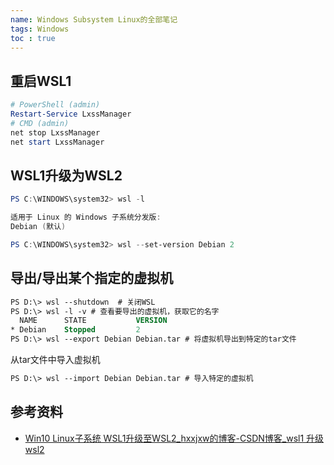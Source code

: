 ```yaml
---
name: Windows Subsystem Linux的全部笔记
tags: Windows
toc : true
---
```


## 重启WSL1

```powershell
# PowerShell (admin)
Restart-Service LxssManager
# CMD (admin)
net stop LxssManager
net start LxssManager
```

## WSL1升级为WSL2

```powershell
PS C:\WINDOWS\system32> wsl -l

适用于 Linux 的 Windows 子系统分发版:
Debian (默认)

PS C:\WINDOWS\system32> wsl --set-version Debian 2
```


## 导出/导出某个指定的虚拟机

```ps
PS D:\> wsl --shutdown  # 关闭WSL
PS D:\> wsl -l -v # 查看要导出的虚拟机，获取它的名字
  NAME      STATE           VERSION
* Debian    Stopped         2
PS D:\> wsl --export Debian Debian.tar # 将虚拟机导出到特定的tar文件
```

从tar文件中导入虚拟机
```ps
PS D:\> wsl --import Debian Debian.tar # 导入特定的虚拟机
```

## 参考资料

- [Win10 Linux子系统 WSL1升级至WSL2_hxxjxw的博客-CSDN博客_wsl1 升级wsl2](https://blog.csdn.net/hxxjxw/article/details/108473027)

